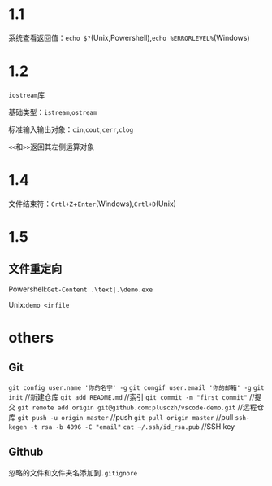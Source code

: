 # 1.1
系统查看返回值：`echo $?`(Unix,Powershell),`echo %ERRORLEVEL%`(Windows)
# 1.2
`iostream`库

基础类型：`istream`,`ostream`

标准输入输出对象：`cin`,`cout`,`cerr`,`clog`

`<<`和`>>`返回其左侧运算对象
# 1.4
文件结束符：`Crtl+Z`+`Enter`(Windows),`Crtl+D`(Unix)
# 1.5
## 文件重定向
Powershell:`Get-Content .\text|.\demo.exe`

Unix:`demo <infile`

# others
## Git
`git config user.name '你的名字' -g`
`git congif user.email '你的邮箱' -g`
`git init` //新建仓库
`git add README.md` //索引
`git commit -m "first commit"` //提交
`git remote add origin git@github.com:plusczh/vscode-demo.git` //远程仓库
`git push -u origin master` //push
`git pull origin master` //pull
`ssh-kegen -t rsa -b 4096 -C "email"`
`cat ~/.ssh/id_rsa.pub` //SSH key
## Github
忽略的文件和文件夹名添加到`.gitignore`